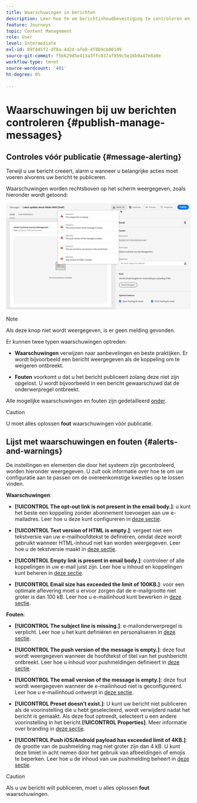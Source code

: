 ```yaml
---
title: Waarschuwingen in berichten
description: Leer hoe te om berichtinhoudbevestiging te controleren en problemen op te lossen
feature: Journeys
topic: Content Management
role: User
level: Intermediate
exl-id: 89f445f2-df8a-4d2d-afe8-4f8b9cb001d9
source-git-commit: f5b629d5e413a3ffc037af959c5e16b9a47e8a0e
workflow-type: tm+mt
source-wordcount: '401'
ht-degree: 0%

---
```


# Waarschuwingen bij uw berichten controleren {#publish-manage-messages}

## Controles vóór publicatie {#message-alerting}

Terwijl u uw bericht creeert, alarm u wanneer u belangrijke acties moet voeren alvorens uw bericht te publiceren.

Waarschuwingen worden rechtsboven op het scherm weergegeven, zoals hieronder wordt getoond:

![](assets/message-alerts.png)

>[!NOTE]
>
>Als deze knop niet wordt weergegeven, is er geen melding gevonden.

Er kunnen twee typen waarschuwingen optreden:

* **Waarschuwingen** verwijzen naar aanbevelingen en beste praktijken. Er wordt bijvoorbeeld een bericht weergegeven als de koppeling om te weigeren ontbreekt.

* **Fouten** voorkomt u dat u het bericht publiceert zolang deze niet zijn opgelost. U wordt bijvoorbeeld in een bericht gewaarschuwd dat de onderwerpregel ontbreekt.

Alle mogelijke waarschuwingen en fouten zijn gedetailleerd [onder](#alerts-and-warnings).

>[!CAUTION]
>
> U moet alles oplossen **fout** waarschuwingen vóór publicatie.

## Lijst met waarschuwingen en fouten {#alerts-and-warnings}

De instellingen en elementen die door het systeem zijn gecontroleerd, worden hieronder weergegeven. U zult ook informatie over hoe te om uw configuratie aan te passen om de overeenkomstige kwesties op te lossen vinden.

**Waarschuwingen**:

* **[!UICONTROL The opt-out link is not present in the email body.]**: u kunt het beste een koppeling zonder abonnement toevoegen aan uw e-mailadres. Leer hoe u deze kunt configureren in [deze sectie](consent.md).

* **[!UICONTROL Text version of HTML is empty.]**: vergeet niet een tekstversie van uw e-mailhoofdtekst te definiëren, omdat deze wordt gebruikt wanneer HTML-inhoud niet kan worden weergegeven. Leer hoe u de tekstversie maakt in [deze sectie](create-email-content.md#generate-text-version).

* **[!UICONTROL Empty link is present in email body.]**: controleer of alle koppelingen in uw e-mail juist zijn. Leer hoe u inhoud en koppelingen kunt beheren in [deze sectie](create-email-content.md).

* **[!UICONTROL Email size has exceeded the limit of 100KB.]**: voor een optimale aflevering moet u ervoor zorgen dat de e-mailgrootte niet groter is dan 100 kB. Leer hoe u e-mailinhoud kunt bewerken in [deze sectie](create-email-content.md).

**Fouten**:

* **[!UICONTROL The subject line is missing.]**: e-mailonderwerpregel is verplicht. Leer hoe u het kunt definiëren en personaliseren in [deze sectie](create-email.md).

   <!--HTML is empty when Amp HTML is present-->

* **[!UICONTROL The push version of the message is empty.]**: deze fout wordt weergegeven wanneer de hoofdtekst of titel van het pushbericht ontbreekt. Leer hoe u inhoud voor pushmeldingen definieert in [deze sectie](create-push.md).

* **[!UICONTROL The email version of the message is empty.]**: deze fout wordt weergegeven wanneer de e-mailinhoud niet is geconfigureerd. Leer hoe u e-mailinhoud ontwerpt in [deze sectie](design-emails.md).

* **[!UICONTROL Preset doesn’t exist.]**: U kunt uw bericht niet publiceren als de voorinstelling die u hebt geselecteerd, wordt verwijderd nadat het bericht is gemaakt. Als deze fout optreedt, selecteert u een andere voorinstelling in het bericht **[!UICONTROL Properties]**. Meer informatie over branding in [deze sectie](../configuration/about-subdomain-delegation.md).

* **[!UICONTROL Push iOS/Android payload has exceeded limit of 4KB.]**: de grootte van de pushmelding mag niet groter zijn dan 4 kB. U kunt deze limiet in acht nemen door het gebruik van afbeeldingen of emojis te beperken. Leer hoe u de inhoud van uw pushmelding beheert in [deze sectie](create-push.md).

>[!CAUTION]
>
> Als u uw bericht wilt publiceren, moet u alles oplossen **fout** waarschuwingen.

<!--Other issues can stop publication such as:
* The push notification title is empty-->

